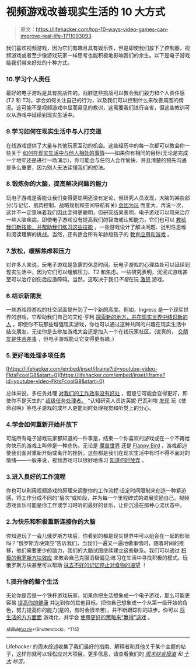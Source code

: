 # 视频游戏改善现实生活的 10 大方式

> 原文：<https://lifehacker.com/top-10-ways-video-games-can-improve-real-life-1711093093>

我们喜欢视频游戏，因为它们有趣且具有娱乐性，但是即使我们放下了控制器，视频游戏或者至少像游戏玩家一样思考也能积极地影响我们的余生。以下是电子游戏给我们带来好处的十种方式。



### 10.学习个人责任

最好的电子游戏是具有挑战性的。战胜这些挑战可以教会我们毅力和个人责任感(T2 和 T3)，学会如何关注自己的行为，以及我们可以控制什么来改善周围的情况。这可能不是视频游戏中显而易见的教训，这需要我们进行自省，但这些教训可以从游戏中延续到现实生活中。

### 9.学习如何在现实生活中与人打交道

在线游戏提供了大量与其他玩家互动的机会。这些经历中的每一次都可以教会你一些关于 [如何在现实生活中与他人相处的事情](http://lifehacker.com/what-i-learned-about-dealing-with-people-from-playing-g-1682012747)——如果你有相同的目标(无论是完成一个地牢还是进行一场演示)，你可能会与任何人合作愉快，并且清楚的预先沟通是多么重要，因为别人无法读懂我们的想法。

### 8.锻炼你的大脑，提高解决问题的能力

玩电子游戏是否能让我们变得更聪明还没有定论，但研究人员发现，大脑的某些部分(与记忆、肌肉控制、战略规划和空间导航有关) [会因为玩](http://lifehacker.com/study-shows-playing-video-games-really-can-make-your-br-1459504489) 而变大。再说一次，这并不一定意味着我们因此变得更聪明，但研究结果表明，电子游戏可以用来治疗一些大脑疾病。即使电子游戏没有提高我们的智商或认知能力，它们也可以 [教给我们新技能，并帮助我们练习这些技能](http://lifehacker.com/in-defense-of-video-games-more-than-just-an-entertaini-5881205) 。一些游戏设计了解决问题、批判性思维和阅读理解的挑战。当然，还有适合所有年龄段孩子的 [教育应用和游戏](http://lifehacker.com/the-best-educational-apps-and-games-for-kids-1302569890) 。

### 7.放松，缓解焦虑和压力

对许多人来说，玩电子游戏是急需的休息时间。玩电子游戏的心理益处可以延续到现实生活中，因为它们可以缓解压力、T2 和焦虑。一些研究表明，沉浸式游戏甚至可以治疗创伤后应激障碍。当然，这取决于我们*不是*在玩 [激怒](http://lifehacker.com/how-to-deal-with-your-video-game-induced-anger-1701348056) 游戏。

### 6.结识新朋友

一些游戏将游戏的社交层面提升到了一个新的高度。例如，Ingress 是一个现实世界的游戏，它帮助我们自己的艾伦·亨利 [探索新的地方，并在现实世界中结识新的人](http://lifehacker.com/how-ingress-googles-real-world-smartphone-game-got-me-1710320867) 。即使你不玩那些增强现实游戏，你也可以通过这种共同的兴趣在现实生活中结交朋友，无论你是去参加游戏大会还是加入一个在线玩家社区。(说真的， [交朋友是件苦差事](http://lifehacker.com/why-its-so-hard-to-make-friends-after-college-and-wha-488975744) ，但电子游戏能让它变得更有趣。)

### 5.更好地处理多项任务

 [https://lifehacker.com/embed/inset/iframe?id=youtube-video-FktsFcooIG8&start=0](https://lifehacker.com/embed/inset/iframe?id=youtube-video-FktsFcooIG8&start=0) 

总体来说，多任务处理 [对我们的工作效率没有好处](http://lifehacker.com/what-multitasking-does-to-our-brains-5922453) ，但是它可能会变得更好，即使你不是天生的“ [超级任务处理者。](http://lifehacker.com/most-of-us-are-lousy-at-multitasking-but-a-few-might-b-1586607677) “认知研究人员达芙妮·巴瓦利埃 [发现](http://lifehacker.com/playing-action-games-could-make-us-better-multitaskers-1571115241) 玩《使命召唤》等电子游戏的成年人更能同时处理视觉和听觉上的分心。

### 4.学会如何重新开始并放下

可能所有电子游戏玩家都知道的一件事是，结束一个你喜欢的游戏或在一个不再给你快乐的游戏上叫停是一种悲伤。无论是 [魔兽世界](http://lifehacker.com/six-real-life-lessons-i-learned-from-world-of-warcraft-1505737517) 还是 [Flappy Bird](http://lifehacker.com/why-some-video-games-are-so-addictive-1520697996) ，游戏都迫使我们面对重新开始或离开的挫折。这些都是我们在现实生活中有时不得不面对的情绪——一般来说，视频游戏可以很好地练习 [知道何时放弃](http://lifehacker.com/how-to-know-when-its-time-to-quit-5948908) 。

### 3.进入良好的工作流程

你也可以利用视频游戏的原理来调整你的工作流程:设定时间限制来创造一种紧迫感，将工作分成不同的“层次”或阶段，并为每一个里程碑式的进展奖励自己。视频游戏音乐可能是你工作或学习时听的最好的音乐，让你沉浸在那种心流状态中。

### 2.为快乐和积极重新连接你的大脑

你知道玩了一会儿俄罗斯方块后，你看到的都是现实世界中可以组合在一起的形状吗？“俄罗斯方块效应”告诉我们，当我们一遍又一遍地做事情时，随着时间的推移，他们需要更少的脑力，我们的大脑试图继续建立这些联系。我们可以通过 [积极的俄罗斯方块效应](http://lifehacker.com/rewire-your-brain-for-positivity-and-happiness-using-th-5982005) 来教会自己克服消极偏见:练习在生活中寻找积极的模式。玩俄罗斯方块甚至可以帮助 [抹去不好的记忆](http://lifehacker.com/tetris-wipes-out-bad-memories-say-scientists-5125353)[停止对食物的渴望](http://lifehacker.com/playing-tetris-may-stop-your-food-cravings-1527757223) ！

### 1.提升你的整个生活

无论你是否是一个铁杆游戏玩家，如果你把生活想象成一个电子游戏，那么可能更容易 [提高你的健康](http://lifehacker.com/approach-fitness-like-a-video-game-and-start-leveling-u-1665753779) 并达到你的其他目标。把你自己想象成一个从第一级开始的角色，努力提高你的能力(是的，有时会很辛苦)，并不断跟踪你的进步。你可以 [将生活的方方面面](http://lifehacker.com/the-best-tools-to-productively-gamify-every-aspect-of-1531404316) 游戏化，并学会 [使用更好的策略来“赢得”游戏](http://lifehacker.com/think-of-life-as-a-video-game-to-make-the-most-of-your-1516652671) 。

<small>*插画由*</small>[<small>*Kuzzie*</small>](http://www.shutterstock.com/pic-178717406/stock-vector-hand-holding-gaming-tablet.html?src=4GVdhRplpLo7LTHpFMY_AA-1-5)<small>*(Shutterstock)。*T15】</small>

* * *

Lifehacker 的周末综述收集了我们最好的指南、解释者和其他关于某个主题的帖子，这样你就可以轻松应对大项目。更多信息，请查看我们的 [*周末综合报道*](http://lifehacker.com/tag/weekend-roundup) *和* [*十大*](http://lifehacker.com/tag/lifehacker-top-10) *标签。*
